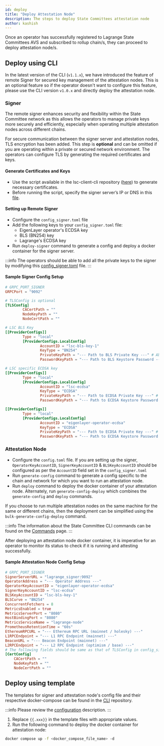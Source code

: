 ```yaml
---
id: deploy
title: "Deploy Attestation Node"
description: The steps to deploy State Committees attestation node
author: kashish
---
```


Once an operator has successfully registered to Lagrange State Committees AVS and subscribed to rollup chain/s, they can proceed to deploy attestation node/s.

## Deploy using CLI

In the latest version of the CLI (`v1.1.x`), we have introduced the feature of remote Signer for secured key management of the attestation nodes. This is an optional feature so if the operator doesn't want to configure this feature, please use the CLI version `v1.0.x` and directly deploy the attestation node.

### Signer

The remote signer enhances security and flexibility within the State Committee network as this allows the operators to manage private keys more securely and efficiently, especially when operating multiple attestation nodes across different chains.

For secure communication between the signer server and attestation nodes, TLS encryption has been added. This step is **optional** and can be omitted if you are operating within a private or secured network environment. The operators can configure TLS by generating the required certificates and keys.

#### Generate Certificates and Keys

- Use the script available in the lsc-client-cli repository ([here](https://github.com/Lagrange-Labs/lsc-client-cli/blob/develop/script/generate-cert.sh)) to generate necessary  certificates. 
- Before running the script, specify the signer server’s IP or DNS in this [file](https://github.com/Lagrange-Labs/lsc-client-cli/blob/develop/script/ext.conf).

#### Setting up Remote Signer

- Configure the `config_signer.toml` file
- Add the following keys to your `config_signer.toml` file:
    - EigenLayer operator's ECDSA key
    - BLS (BN254) key
    - Lagrange's ECDSA key
- Run `deploy-signer` command to generate a config and deploy a docker container for the signer server.

:::info
The operators should be able to add all the private keys to the signer by modifying this [config_signer.toml](https://github.com/Lagrange-Labs/lsc-client-cli/blob/develop/config_signer.toml) file.
:::

#### Sample Signer Config Setup

```toml
# GRPC_PORT_SIGNER
GRPCPort = "9092"

# TLSConfig is optional
[TLSConfig]
        CACertPath = ""
        NodeKeyPath = ""
        NodeCertPath = ""

# LSC BLS Key
[[ProviderConfigs]]
        Type = "local"
        [ProviderConfigs.LocalConfig]
                AccountID = "lsc-bls-key-1"
                KeyType = "BN254"
                PrivateKeyPath = "--- Path to BLS Private Key ---" # Absolute path of $HOME/.lagrange/keystore/bls_xxx.key
		        PasswordKeyPath = "--- Path to BLS Keystore Password ---" # Absolute path of password file

# LSC specific ECDSA key
[[ProviderConfigs]]
        Type = "local"
        [ProviderConfigs.LocalConfig]
                AccountID = "lsc-ecdsa"
                KeyType = "ECDSA"
                PrivateKeyPath = "--- Path to ECDSA Private Key ---" # Absolute path of $HOME/.lagrange/keystore/ecdsa_xxx.key
                PasswordKeyPath = "--- Path to ECDSA Keystore Password ---" # Absolute path of password file

[[ProviderConfigs]]
        Type = "local"
        [ProviderConfigs.LocalConfig]
                AccountID = "eigenlayer-operator-ecdsa"
                KeyType = "ECDSA"
                PrivateKeyPath = "--- Path to ECDSA Private Key ---" # Absolute path of $HOME/.lagrange/keystore/ecdsa_xxx.key
                PasswordKeyPath = "--- Path to ECDSA Keystore Password ---" # Absolute path of password file
```

### Attestation Node

- Configure the `config.toml` file. If you are setting up the signer, `OperatorKeyAccountID`, `SignerKeyAccountID` & `BLSKeyAccountID` should be configured as per the `AccountID` field set in the `config_signer.toml`
- Run `generate-config` command to generate a config specific to the chain and network for which you want to run an attestation node.
- Run `deploy` command to deploy the docker container of your attestation node. Alternately, run `generate-config-deploy` which combines the `generate-config` and `deploy` commands.


If you choose to run multiple attestation nodes on the same machine for the same or different chains, then the deployment can be simplified using the `bulk-generate-config-deploy` command.

:::info
The information about the State Committee CLI commands can be found on the [Commands](/state-committees/run-node/commands) page.
:::

After deploying an attestation node docker container, it is imperative for an operator to monitor its status to check if it is running and attesting successfully.

#### Sample Attestation Node Config Setup

```toml
# GRPC_PORT_SIGNER
SignerServerURL = "lagrange_signer:9092"
OperatorAddress = "--- Operator Address ---"
OperatorKeyAccountID = "eigenlayer-operator-ecdsa"
SignerKeyAccountID = "lsc-ecdsa"
BLSKeyAccountID = "lsc-bls-key-1"
BLSCurve = "BN254"
ConcurrentFetchers = 8
MetricsEnabled = true
MetricsServerPort = "8080"
HostBindingPort = "8080"
MetricsServiceName = "lagrange-node"
PrometheusRetentionTime = "60s"
EthereumRPCURL = "--- Ethereum RPC URL (mainnet / holesky) ---"
L1RPCEndpoint = "--- L1 RPC Endpoint (mainnet) ---"
BeaconURL = "--- Beacon Endpoint (mainnet) ---"
L2RPCEndpoint = "--- L2 RPC Endpoint (optimism / base) ---"
# The following fields should be same as that of TLSConfig in config_signer.toml
[CertConfig]
    CACertPath = ""
    NodeKeyPath = ""
    NodeCertPath = ""
```

## Deploy using template

The templates for signer and attestation node's config file and their respective docker-compose can be found in the [CLI](https://github.com/Lagrange-Labs/lsc-client-cli/tree/develop/templates) repository.

:::info
Please review the [configuration](/state-committees/run-node/configuration) description.
:::

1. Replace `{{.xxx}}` in the template files with appropriate values.
2. Run the following command to deploy the docker container for attestation node:

```bash
docker compose up -f <docker_compose_file_name> -d
```
